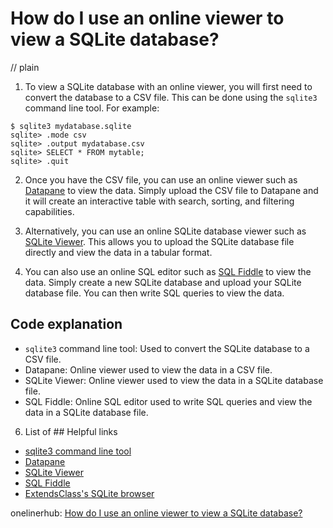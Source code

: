 # How do I use an online viewer to view a SQLite database?
// plain

1. To view a SQLite database with an online viewer, you will first need to convert the database to a CSV file. This can be done using the `sqlite3` command line tool. For example:

```
$ sqlite3 mydatabase.sqlite
sqlite> .mode csv
sqlite> .output mydatabase.csv
sqlite> SELECT * FROM mytable;
sqlite> .quit
```

2. Once you have the CSV file, you can use an online viewer such as [Datapane](https://datapane.com/) to view the data. Simply upload the CSV file to Datapane and it will create an interactive table with search, sorting, and filtering capabilities.

3. Alternatively, you can use an online SQLite database viewer such as [SQLite Viewer](https://www.sqliteviewer.io/). This allows you to upload the SQLite database file directly and view the data in a tabular format.

4. You can also use an online SQL editor such as [SQL Fiddle](https://www.sqlfiddle.com/) to view the data. Simply create a new SQLite database and upload your SQLite database file. You can then write SQL queries to view the data.

## Code explanation


- `sqlite3` command line tool: Used to convert the SQLite database to a CSV file.
- Datapane: Online viewer used to view the data in a CSV file.
- SQLite Viewer: Online viewer used to view the data in a SQLite database file.
- SQL Fiddle: Online SQL editor used to write SQL queries and view the data in a SQLite database file.

6. List of ## Helpful links

- [sqlite3 command line tool](https://www.sqlite.org/cli.html)
- [Datapane](https://datapane.com/)
- [SQLite Viewer](https://www.sqliteviewer.io/)
- [SQL Fiddle](https://www.sqlfiddle.com/)
- [ExtendsClass's SQLite browser](https://extendsclass.com/sqlite-browser.html)

onelinerhub: [How do I use an online viewer to view a SQLite database?](https://onelinerhub.com/sqlite/how-do-i-use-an-online-viewer-to-view-a-sqlite-database)
